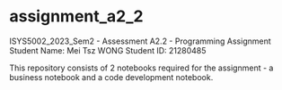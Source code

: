 # assignment_a2_2
ISYS5002_2023_Sem2 - Assessment A2.2 - Programming Assignment 
Student Name: Mei Tsz WONG
Student ID: 21280485

This repository consists of 2 notebooks required for the assignment - a business notebook and a code development notebook. 
